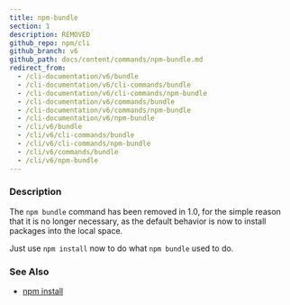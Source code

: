 ```yaml
---
title: npm-bundle
section: 1
description: REMOVED
github_repo: npm/cli
github_branch: v6
github_path: docs/content/commands/npm-bundle.md
redirect_from:
  - /cli-documentation/v6/bundle
  - /cli-documentation/v6/cli-commands/bundle
  - /cli-documentation/v6/cli-commands/npm-bundle
  - /cli-documentation/v6/commands/bundle
  - /cli-documentation/v6/commands/npm-bundle
  - /cli-documentation/v6/npm-bundle
  - /cli/v6/bundle
  - /cli/v6/cli-commands/bundle
  - /cli/v6/cli-commands/npm-bundle
  - /cli/v6/commands/bundle
  - /cli/v6/npm-bundle
---
```


### Description

The `npm bundle` command has been removed in 1.0, for the simple reason
that it is no longer necessary, as the default behavior is now to
install packages into the local space.

Just use `npm install` now to do what `npm bundle` used to do.

### See Also

* [npm install](/cli/v6/commands/npm-install)
